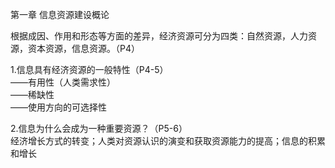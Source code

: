 第一章 信息资源建设概论

根据成因、作用和形态等方面的差异，经济资源可分为四类：自然资源，人力资源，资本资源，信息资源。（P4）

1.信息具有经济资源的一般特性（P4-5）  
——有用性（人类需求性）  
——稀缺性  
——使用方向的可选择性

2.信息为什么会成为一种重要资源？（P5-6）  
经济增长方式的转变；人类对资源认识的演变和获取资源能力的提高；信息的积累和增长  

